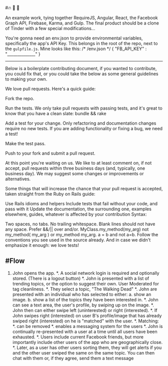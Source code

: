 #🔥 📖 💬

An example work, tying together RequireJS, Angular, React, the Facebook Graph API, Firebase, Karma, and Gulp. The final product should be a clone of Tinder with a few special modifications...


You're gonna need an env.json to provide environmental variables, specifically the app's API Key. This belongs in the root of the repo, next to the `gulpfile.js`. Mine looks like this:
/* /env.json */
{
  "FB_API_KEY" : "______________"
}

---
Below is a boilerplate contributing document, if you wanted to contribute, you could fix that, or you could take the below as some general guidelines to making your own.

We love pull requests. Here's a quick guide:

Fork the repo.

Run the tests. We only take pull requests with passing tests, and it's great to know that you have a clean slate: bundle && rake

Add a test for your change. Only refactoring and documentation changes require no new tests. If you are adding functionality or fixing a bug, we need a test!

Make the test pass.

Push to your fork and submit a pull request.

At this point you're waiting on us. We like to at least comment on, if not accept, pull requests within three business days (and, typically, one business day). We may suggest some changes or improvements or alternatives.

Some things that will increase the chance that your pull request is accepted, taken straight from the Ruby on Rails guide:

Use Rails idioms and helpers
Include tests that fail without your code, and pass with it
Update the documentation, the surrounding one, examples elsewhere, guides, whatever is affected by your contribution
Syntax:

Two spaces, no tabs.
No trailing whitespace. Blank lines should not have any space.
Prefer &&/|| over and/or.
MyClass.my_method(my_arg) not my_method( my_arg ) or my_method my_arg.
a = b and not a=b.
Follow the conventions you see used in the source already.
And in case we didn't emphasize it enough: we love tests!

#Flow
---
1. John opens the app.
*. A social network login is required and optionally stored. (There is a logout button)
*. John is presented with a list of trending topics, or the option to suggest their own. User Moderated for tag cleanliness.
*. They select a topic, "The Walking Dead"
*. John are presented with an individual who has selected to either:
    a. show an image.
    b. show a list of the topics they have been interested in.
*. John can see a text area, the user's profile, by swiping up on the image.
*. John then can either swipe left (uninterested) or right (interested).
*. If John swipes right (interested) on user B's profile/image that has already swiped right (interested) on he is "matched" with the user.
  *. Matching:
    *. can be removed
    *. enables a messaging system for the users
*. John is continually re-presented with a user at a time until all users have been exhausted.
  *. Users include current Facebook friends, but more importantly include other users of the app who are geographically close.
*. Later, as a user has other users sorting them, they will get alerts if you and the other user swiped the same on the same topic. You can then chat with them or, if they agree, send them a text message


